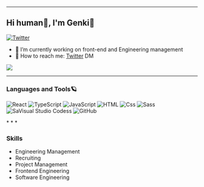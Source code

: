* * *

## Hi human👋, I'm Genki🤖


[![Twitter](https://img.shields.io/badge/Twitter-1DA1F2?logo=Twitter&logoColor=white&style=for-the-badge)](https://twitter.com/GenkiAma)


- 🚀  I’m currently working on front-end and Engineering management
- 💌  How to reach me: [Twitter](https://twitter.com/GenkiAma) DM

![](https://github-profile-summary-cards.vercel.app/api/cards/profile-details?username=genk1&theme=dracula)

* * *

### Languages and Tools🪐
<p>
  <img alt="React" src="https://img.shields.io/badge/React-61DAFB?logo=react&logoColor=white&style=for-the-badge" />

  <img alt="TypeScript" src="https://img.shields.io/badge/TypeScript-3178C6?logo=TypeScript&logoColor=white&style=for-the-badge" />
  <img alt="JavaScript" src="https://img.shields.io/badge/JavaScript-F7DF1E?logo=javascript&logoColor=white&style=for-the-badge" /> 
  
  <img alt="HTML" src="https://img.shields.io/badge/HTML-E34F26?logo=html5&logoColor=white&style=for-the-badge" />
  <img alt="Css" src="https://img.shields.io/badge/CSS-1572B6?logo=css3&logoColor=white&style=for-the-badge" />
  <img alt="Sass" src="https://img.shields.io/badge/Sass-CC6699?logo=sass&logoColor=white&style=for-the-badge" />
  
  <img alt="SaVisual Studio Codess" src="https://img.shields.io/badge/Visual Studio Code-007ACC?logo=Visual Studio Code&logoColor=white&style=for-the-badge" /> 
  <img alt="GitHub" src="https://img.shields.io/badge/GitHub-181717?logo=GitHub&logoColor=white&style=for-the-badge" />
 
</p>
* * *

### Skills

- Engineering Management
- Recruiting
- Project Management
- Frontend Engineering
- Software Engineering
